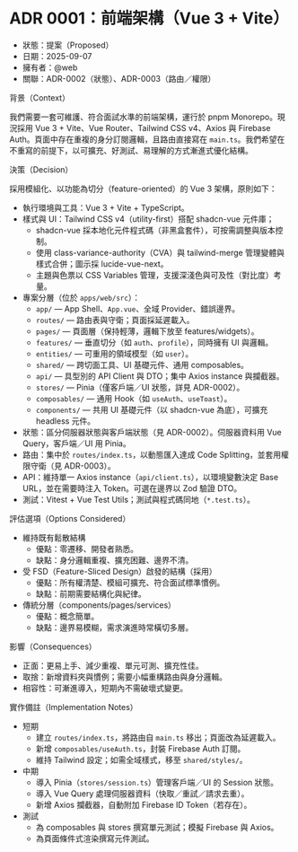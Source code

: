 # ADR 0001：前端架構（Vue 3 + Vite）

- 狀態：提案（Proposed）
- 日期：2025-09-07
- 擁有者：@web
- 關聯：ADR-0002（狀態）、ADR-0003（路由／權限）

背景（Context）

我們需要一套可維護、符合面試水準的前端架構，運行於 pnpm Monorepo。現況採用 Vue 3 + Vite、Vue Router、Tailwind CSS v4、Axios 與 Firebase Auth。頁面中存在重複的身分訂閱邏輯，且路由直接寫在 `main.ts`。我們希望在不重寫的前提下，以可擴充、好測試、易理解的方式漸進式優化結構。

決策（Decision）

採用模組化、以功能為切分（feature-oriented）的 Vue 3 架構，原則如下：

- 執行環境與工具：Vue 3 + Vite + TypeScript。
- 樣式與 UI：Tailwind CSS v4（utility-first）搭配 shadcn-vue 元件庫；
  - shadcn-vue 採本地化元件程式碼（非黑盒套件），可按需調整與版本控制。
  - 使用 class-variance-authority（CVA）與 tailwind-merge 管理變體與樣式合併；圖示採 lucide-vue-next。
  - 主題與色票以 CSS Variables 管理，支援深淺色與可及性（對比度）考量。
- 專案分層（位於 `apps/web/src`）：
  - `app/` — App Shell、`App.vue`、全域 Provider、錯誤邊界。
  - `routes/` — 路由表與守衛；頁面採延遲載入。
  - `pages/` — 頁面層（保持輕薄，邏輯下放至 features/widgets）。
  - `features/` — 垂直切分（如 `auth`、`profile`），同時擁有 UI 與邏輯。
  - `entities/` — 可重用的領域模型（如 `user`）。
  - `shared/` — 跨切面工具、UI 基礎元件、通用 composables。
  - `api/` — 具型別的 API Client 與 DTO；集中 Axios instance 與攔截器。
  - `stores/` — Pinia（僅客戶端／UI 狀態，詳見 ADR-0002）。
  - `composables/` — 通用 Hook（如 `useAuth`、`useToast`）。
  - `components/` — 共用 UI 基礎元件（以 shadcn-vue 為底），可擴充 headless 元件。
- 狀態：區分伺服器狀態與客戶端狀態（見 ADR-0002）。伺服器資料用 Vue Query，客戶端／UI 用 Pinia。
- 路由：集中於 `routes/index.ts`，以動態匯入達成 Code Splitting，並套用權限守衛（見 ADR-0003）。
- API：維持單一 Axios instance（`api/client.ts`），以環境變數決定 Base URL，並在需要時注入 Token。可選在邊界以 Zod 驗證 DTO。
- 測試：Vitest + Vue Test Utils；測試與程式碼同地（`*.test.ts`）。

評估選項（Options Considered）

- 維持既有鬆散結構
  - 優點：零遷移、開發者熟悉。
  - 缺點：身分邏輯重複、擴充困難、邊界不清。
- 受 FSD（Feature-Sliced Design）啟發的結構（採用）
  - 優點：所有權清楚、模組可擴充、符合面試標準慣例。
  - 缺點：前期需要結構化與紀律。
- 傳統分層（components/pages/services）
  - 優點：概念簡單。
  - 缺點：邊界易模糊，需求演進時常橫切多層。

影響（Consequences）

- 正面：更易上手、減少重複、單元可測、擴充性佳。
- 取捨：新增資料夾與慣例；需要小幅重構路由與身分邏輯。
- 相容性：可漸進導入，短期內不需破壞式變更。

實作備註（Implementation Notes）

- 短期
  - 建立 `routes/index.ts`，將路由自 `main.ts` 移出；頁面改為延遲載入。
  - 新增 `composables/useAuth.ts`，封裝 Firebase Auth 訂閱。
  - 維持 Tailwind 設定；如需全域樣式，移至 `shared/styles/`。
- 中期
  - 導入 Pinia（`stores/session.ts`）管理客戶端／UI 的 Session 狀態。
  - 導入 Vue Query 處理伺服器資料（快取／重試／請求去重）。
  - 新增 Axios 攔截器，自動附加 Firebase ID Token（若存在）。
- 測試
  - 為 composables 與 stores 撰寫單元測試；模擬 Firebase 與 Axios。
  - 為頁面條件式渲染撰寫元件測試。
